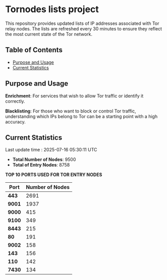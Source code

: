 # Tornodes lists project

This repository provides updated lists of IP addresses associated with Tor relay nodes. The lists are refreshed every 30 minutes to ensure they reflect the most current state of the Tor network.

## Table of Contents

- [Purpose and Usage](#purpose-and-usage)
- [Current Statistics](#current-statistics)


## Purpose and Usage

**Enrichment**: For services that wish to allow Tor traffic or identify it correctly.

**Blacklisting**: For those who want to block or control Tor traffic, understanding which IPs belong to Tor can be a starting point with a high accuracy.

## Current Statistics

Last update time : 2025-07-16 05:30:11 UTC

- **Total Number of Nodes**: 9500
- **Total of Entry Nodes**: 8758

**TOP 10 PORTS USED FOR TOR ENTRY NODES**

| **Port** | **Number of Nodes** |
|------|-----------------|
| **443**   | 2691  |
| **9001**   | 1937  |
| **9000**   | 415  |
| **9100**   | 349  |
| **8443**   | 215  |
| **80**   | 191  |
| **9002**   | 158  |
| **143**   | 156  |
| **110**   | 142  |
| **7430**   | 134  |

